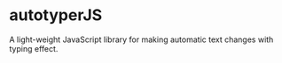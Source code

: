 # autotyperJS
A light-weight JavaScript library for making automatic text changes with typing effect.
